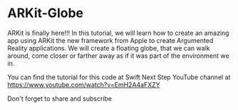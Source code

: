 # ARKit-Globe
ARKit is finally here!!!  In this tutorial, we will learn how to create an amazing app using ARKit the new framework from Apple to create Argumented Reality applications. We will create a floating globe, that we can walk around, come closer or farther away as if it was part of the environment we in.

You can find the tutorial for this code at Swift Next Step YouTube channel at https://www.youtube.com/watch?v=EmH2A4aFXZY

Don't forget to share and subscribe
